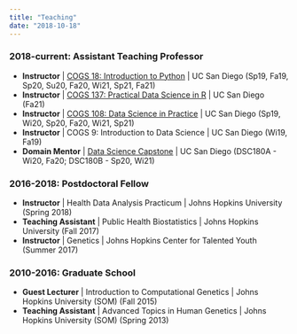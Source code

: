 ```yaml
---
title: "Teaching"
date: "2018-10-18"
---
```



### 2018-current: Assistant Teaching Professor
- __Instructor__ | [COGS 18: Introduction to Python](https://cogs18.github.io) | UC San Diego (Sp19, Fa19, Sp20, Su20, Fa20, Wi21, Sp21, Fa21)
- __Instructor__ | [COGS 137: Practical Data Science in R](https://cogs137.github.io/website/) | UC San Diego (Fa21)
- __Instructor__ | [COGS 108: Data Science in Practice](https://github.com/COGS108) | UC San Diego (Sp19, Wi20, Sp20, Fa20, Wi21, Sp21)
- __Instructor__ | COGS 9: Introduction to Data Science | UC San Diego (Wi19, Fa19) 
- __Domain Mentor__ | [Data Science Capstone](https://github.com/ShanEllis/Genetic-Variation) | UC San Diego (DSC180A - Wi20, Fa20; DSC180B - Sp20, Wi21)

### 2016-2018: Postdoctoral Fellow
- __Instructor__ | Health Data Analysis Practicum | Johns Hopkins University (Spring 2018)
- __Teaching Assistant__ | Public Health Biostatistics | Johns Hopkins University (Fall 2017)
- __Instructor__ | Genetics | Johns Hopkins Center for Talented Youth (Summer 2017)

### 2010-2016: Graduate School
-  __Guest Lecturer__ | Introduction to Computational Genetics | Johns Hopkins University (SOM) (Fall 2015)
-  __Teaching Assistant__ | Advanced Topics in Human Genetics | Johns Hopkins University (SOM) (Spring 2013)
